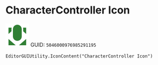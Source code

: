 # CharacterController Icon
![](/img/CharacterController%20Icon.png)
GUID: `5046000976985291195`
```
EditorGUIUtility.IconContent("CharacterController Icon")
```
